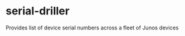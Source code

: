 serial-driller
==============

Provides list of device serial numbers across a fleet of Junos devices
